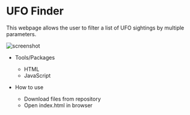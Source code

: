 # UFO Finder

This webpage allows the user to filter a list of UFO sightings by multiple parameters. 

![screenshot](/static/images/.png)

* Tools/Packages
  * HTML 
  * JavaScript
  
* How to use
  * Download files from repository
  * Open index.html in browser
